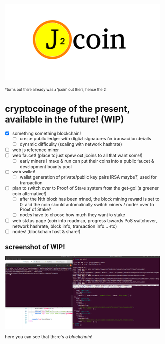 
<p align="center">
  <img src="./README/j2coin2.png"/>
</p>

<sub>*turns out there already was a 'jcoin' out there, hence the 2</sub>

# cryptocoinage of the present, available in the future! (WIP)

- [x] something something blockchain!
  - [ ] create public ledger with digital signatures for transaction details
  - [ ] dynamic difficulity (scaling with network hashrate)
- [ ] web js reference miner
- [ ] web faucet! (place to just spew out jcoins to all that want some!)
  - [ ] early miners I make & run can put their coins into a public faucet & development bounty pool
- [ ] web wallet!
  - [ ] wallet generation of private/public key pairs (RSA maybe?) used for transaction
- [ ] plan to switch over to Proof of Stake system from the get-go! (a greener coin alternative!)
  - [ ] after the Nth block has been mined, the block mining reward is set to 0, and the coin should automatically switch miners / nodes over to Proof of Stake?
  - [ ] nodes have to choose how much they want to stake
- [ ] web status page (coin info roadmap, progress towards PoS switchover, network hashrate, block info, transaction info... etc)
- [ ] nodes! (blockchain host & share!)

## screenshot of WIP! 

<p align="center">
  <img src="./README/wip0.png"/>
</p>

here you can see that there's a _blockchain_!
